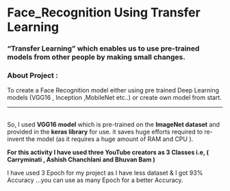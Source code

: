 # Face_Recognition Using Transfer Learning


### “Transfer Learning” which enables us to use pre-trained models from other people by making small changes.

### About Project :
To create a Face Recognition model either using pre trained Deep Learning models (VGG16 , Inception ,MobileNet etc..) or create own model from start.
<br><hr><br>
So, I used **VGG16 model** which is pre-trained on the **ImageNet dataset** and provided in the **keras library** for use. it saves huge efforts required to re-invent the model (as it requires a huge amount of RAM and CPU ).

**For this activity I have used three YouTube creators as 3 Classes i.e, ( Carryminati , Ashish Chanchlani and Bhuvan Bam )**

I have used 3 Epoch for my project as I have less dataset & I got 93% Accuracy ...you can use as many Epoch for a better Accuracy.
